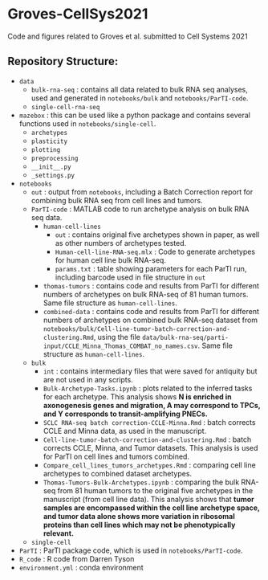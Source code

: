 # Groves-CellSys2021
Code and figures related to Groves et al. submitted to Cell Systems 2021

## Repository Structure:
- `data`
    - `bulk-rna-seq` : contains all data related to bulk RNA seq analyses, used and generated in `notebooks/bulk` and `notebooks/ParTI-code`.
    - `single-cell-rna-seq`
- `mazebox` : this can be used like a python package and contains several functions used in  `notebooks/single-cell`.
    - `archetypes`
    - `plasticity`
    - `plotting`
    - `preprocessing`
    - `__init__.py`
    - `_settings.py`
- `notebooks`
    - `out` : output from `notebooks`, including a Batch Correction report for combining bulk RNA seq from cell lines and tumors. 
    - `ParTI-code` : MATLAB code to run archetype analysis on bulk RNA seq data. 
        - `human-cell-lines`  
            - `out` : contains original five archetypes shown in paper, as well as other numbers of archetypes tested.
            - `Human-cell-line-RNA-seq.mlx` : Code to generate archetypes for human cell line bulk RNA-seq. 
            - `params.txt` : table showing parameters for each ParTI run, including barcode used in file structure in `out`
        - `thomas-tumors` : contains code and results from ParTI for different numbers of archetypes on bulk RNA-seq of 81 human tumors. Same file structure as `human-cell-lines`.
        - `combined-data` : contains code and results from ParTI for different numbers of archetypes on combined bulk RNA-seq dataset from `notebooks/bulk/Cell-line-tumor-batch-correction-and-clustering.Rmd`, using the file `data/bulk-rna-seq/parti-input/CCLE_Minna_Thomas_COMBAT_no_names.csv`. Same file structure as `human-cell-lines`. 
    - `bulk`
        - `int` : contains intermediary files that were saved for antiquity but are not used in any scripts.
        - `Bulk-Archetype-Tasks.ipynb` : plots related to the inferred tasks for each archetype. This analysis shows **N is enriched in axonogenesis genes and migration, A may correspond to TPCs, and Y corresponds to transit-amplifying PNECs.**
        - `SCLC RNA-seq batch correction-CCLE-Minna.Rmd` : batch corrects CCLE and Minna data, as used in the manuscript.
        - `Cell-line-tumor-batch-correction-and-clustering.Rmd` : batch corrects CCLE, Minna, and Tumor datasets. This analysis is used for ParTI on cell lines and tumors combined.
        - `Compare_cell_lines_tumors_archetypes.Rmd` : comparing cell line archetypes to combined dataset archetypes.
        - `Thomas-Tumors-Bulk-Archetypes.ipynb` : comparing the bulk RNA-seq from 81 human tumors to the original five archetypes in the manuscript (from cell line data). This analysis shows that **tumor samples are encompassed within the cell line archetype space, and tumor data alone shows more variation in ribosomal proteins than cell lines which may not be phenotypically relevant.** 
    - `single-cell`
- `ParTI` : ParTI package code, which is used in `notebooks/ParTI-code`.
- `R_code` : R code from Darren Tyson
- `environment.yml` : conda environment 